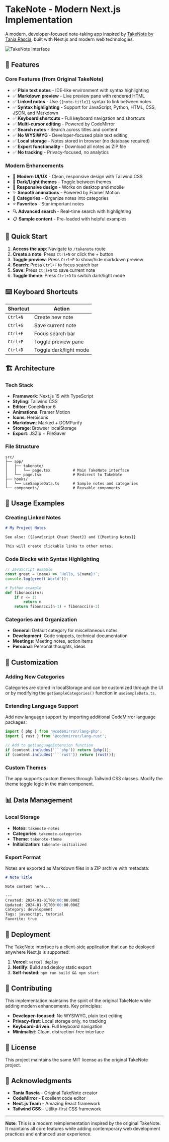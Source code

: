 # TakeNote - Modern Next.js Implementation

A modern, developer-focused note-taking app inspired by [TakeNote by Tania Rascia](https://github.com/taniarascia/takenote), built with Next.js and modern web technologies.

![TakeNote Interface](https://img.shields.io/badge/Status-Complete-green)

## 🚀 Features

### Core Features (from Original TakeNote)
- ✅ **Plain text notes** - IDE-like environment with syntax highlighting
- ✅ **Markdown preview** - Live preview pane with rendered HTML
- ✅ **Linked notes** - Use `{{note-title}}` syntax to link between notes
- ✅ **Syntax highlighting** - Support for JavaScript, Python, HTML, CSS, JSON, and Markdown
- ✅ **Keyboard shortcuts** - Full keyboard navigation and shortcuts
- ✅ **Multi-cursor editing** - Powered by CodeMirror
- ✅ **Search notes** - Search across titles and content
- ✅ **No WYSIWYG** - Developer-focused plain text editing
- ✅ **Local storage** - Notes stored in browser (no database required)
- ✅ **Export functionality** - Download all notes as ZIP file
- ✅ **No tracking** - Privacy-focused, no analytics

### Modern Enhancements
- 🎨 **Modern UI/UX** - Clean, responsive design with Tailwind CSS
- 🌙 **Dark/Light themes** - Toggle between themes
- 📱 **Responsive design** - Works on desktop and mobile
- ✨ **Smooth animations** - Powered by Framer Motion
- 📂 **Categories** - Organize notes into categories
- ⭐ **Favorites** - Star important notes
- 🔍 **Advanced search** - Real-time search with highlighting
- 📋 **Sample content** - Pre-loaded with helpful examples

## 🎯 Quick Start

1. **Access the app**: Navigate to `/takenote` route
2. **Create a note**: Press `Ctrl+N` or click the + button
3. **Toggle preview**: Press `Ctrl+P` to show/hide markdown preview
4. **Search**: Press `Ctrl+F` to focus search bar
5. **Save**: Press `Ctrl+S` to save current note
6. **Toggle theme**: Press `Ctrl+D` to switch dark/light mode

## ⌨️ Keyboard Shortcuts

| Shortcut | Action |
|----------|--------|
| `Ctrl+N` | Create new note |
| `Ctrl+S` | Save current note |
| `Ctrl+F` | Focus search bar |
| `Ctrl+P` | Toggle preview pane |
| `Ctrl+D` | Toggle dark/light mode |

## 🏗️ Architecture

### Tech Stack
- **Framework**: Next.js 15 with TypeScript
- **Styling**: Tailwind CSS
- **Editor**: CodeMirror 6
- **Animations**: Framer Motion
- **Icons**: Heroicons
- **Markdown**: Marked + DOMPurify
- **Storage**: Browser localStorage
- **Export**: JSZip + FileSaver

### File Structure
```
src/
├── app/
│   ├── takenote/
│   │   └── page.tsx          # Main TakeNote interface
│   └── page.tsx              # Redirect to TakeNote
├── hooks/
│   └── useSampleData.ts      # Sample notes and categories
└── components/               # Reusable components
```

## 📝 Usage Examples

### Creating Linked Notes
```markdown
# My Project Notes

See also: {{JavaScript Cheat Sheet}} and {{Meeting Notes}}

This will create clickable links to other notes.
```

### Code Blocks with Syntax Highlighting
```javascript
// JavaScript example
const greet = (name) => `Hello, ${name}!`;
console.log(greet('World'));
```

```python
# Python example
def fibonacci(n):
    if n <= 1:
        return n
    return fibonacci(n-1) + fibonacci(n-2)
```

### Categories and Organization
- **General**: Default category for miscellaneous notes
- **Development**: Code snippets, technical documentation
- **Meetings**: Meeting notes, action items
- **Personal**: Personal thoughts, ideas

## 🔧 Customization

### Adding New Categories
Categories are stored in localStorage and can be customized through the UI or by modifying the `getSampleCategories()` function in `useSampleData.ts`.

### Extending Language Support
Add new language support by importing additional CodeMirror language packages:

```typescript
import { php } from '@codemirror/lang-php';
import { rust } from '@codemirror/lang-rust';

// Add to getLanguageExtension function
if (content.includes('```php')) return [php()];
if (content.includes('```rust')) return [rust()];
```

### Custom Themes
The app supports custom themes through Tailwind CSS classes. Modify the theme toggle logic in the main component.

## 📊 Data Management

### Local Storage
- **Notes**: `takenote-notes`
- **Categories**: `takenote-categories`
- **Theme**: `takenote-theme`
- **Initialization**: `takenote-initialized`

### Export Format
Notes are exported as Markdown files in a ZIP archive with metadata:

```markdown
# Note Title

Note content here...

---
Created: 2024-01-01T00:00:00.000Z
Updated: 2024-01-01T00:00:00.000Z
Category: development
Tags: javascript, tutorial
Favorite: true
```

## 🚀 Deployment

The TakeNote interface is a client-side application that can be deployed anywhere Next.js is supported:

1. **Vercel**: `vercel deploy`
2. **Netlify**: Build and deploy static export
3. **Self-hosted**: `npm run build && npm start`

## 🤝 Contributing

This implementation maintains the spirit of the original TakeNote while adding modern enhancements. Key principles:

- **Developer-focused**: No WYSIWYG, plain text editing
- **Privacy-first**: Local storage only, no tracking
- **Keyboard-driven**: Full keyboard navigation
- **Minimalist**: Clean, distraction-free interface

## 📄 License

This project maintains the same MIT license as the original TakeNote project.

## 🙏 Acknowledgments

- **Tania Rascia** - Original TakeNote creator
- **CodeMirror** - Excellent code editor
- **Next.js Team** - Amazing React framework
- **Tailwind CSS** - Utility-first CSS framework

---

**Note**: This is a modern reimplementation inspired by the original TakeNote. It maintains all core features while adding contemporary web development practices and enhanced user experience.